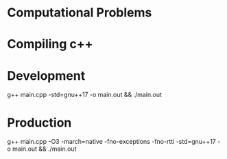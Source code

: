 # Computational Problems

# Compiling c++

# Development
g++ main.cpp -std=gnu++17 -o main.out && ./main.out

# Production
g++ main.cpp -O3 -march=native -fno-exceptions -fno-rtti -std=gnu++17 -o main.out && ./main.out
